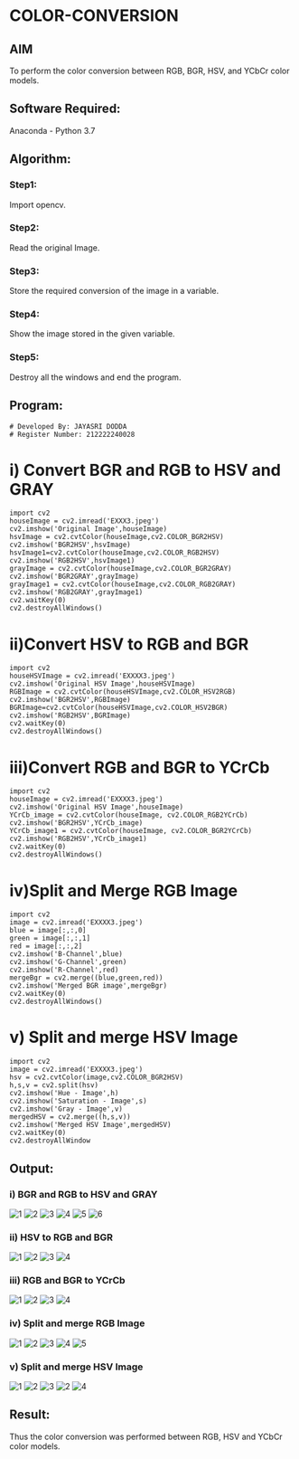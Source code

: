 # COLOR-CONVERSION
## AIM
To perform the color conversion between RGB, BGR, HSV, and YCbCr color models.

## Software Required:
Anaconda - Python 3.7
## Algorithm:
### Step1:
Import opencv.

### Step2:
Read the original Image.

### Step3:
Store the required conversion of the image in a variable.

### Step4:
Show the image stored in the given variable.

### Step5:
Destroy all the windows and end the program.

## Program:
```
# Developed By: JAYASRI DODDA
# Register Number: 212222240028
```
# i) Convert BGR and RGB to HSV and GRAY
```
import cv2
houseImage = cv2.imread('EXXX3.jpeg')
cv2.imshow('Original Image',houseImage)
hsvImage = cv2.cvtColor(houseImage,cv2.COLOR_BGR2HSV)
cv2.imshow('BGR2HSV',hsvImage)
hsvImage1=cv2.cvtColor(houseImage,cv2.COLOR_RGB2HSV)
cv2.imshow('RGB2HSV',hsvImage1)
grayImage = cv2.cvtColor(houseImage,cv2.COLOR_BGR2GRAY)
cv2.imshow('BGR2GRAY',grayImage)
grayImage1 = cv2.cvtColor(houseImage,cv2.COLOR_RGB2GRAY)
cv2.imshow('RGB2GRAY',grayImage1)
cv2.waitKey(0)
cv2.destroyAllWindows()

```

# ii)Convert HSV to RGB and BGR
```
import cv2
houseHSVImage = cv2.imread('EXXXX3.jpeg')
cv2.imshow('Original HSV Image',houseHSVImage)
RGBImage = cv2.cvtColor(houseHSVImage,cv2.COLOR_HSV2RGB)
cv2.imshow('BGR2HSV',RGBImage)
BGRImage=cv2.cvtColor(houseHSVImage,cv2.COLOR_HSV2BGR)
cv2.imshow('RGB2HSV',BGRImage)
cv2.waitKey(0)
cv2.destroyAllWindows()

```
# iii)Convert RGB and BGR to YCrCb
```
import cv2
houseImage = cv2.imread('EXXXX3.jpeg')
cv2.imshow('Original HSV Image',houseImage)
YCrCb_image = cv2.cvtColor(houseImage, cv2.COLOR_RGB2YCrCb)
cv2.imshow('BGR2HSV',YCrCb_image)
YCrCb_image1 = cv2.cvtColor(houseImage, cv2.COLOR_BGR2YCrCb)
cv2.imshow('RGB2HSV',YCrCb_image1)
cv2.waitKey(0)
cv2.destroyAllWindows()

```
# iv)Split and Merge RGB Image
```
import cv2
image = cv2.imread('EXXXX3.jpeg')
blue = image[:,:,0]
green = image[:,:,1]
red = image[:,:,2]
cv2.imshow('B-Channel',blue)
cv2.imshow('G-Channel',green)
cv2.imshow('R-Channel',red)
mergeBgr = cv2.merge((blue,green,red))
cv2.imshow('Merged BGR image',mergeBgr)
cv2.waitKey(0)
cv2.destroyAllWindows()

```

# v) Split and merge HSV Image
```
import cv2
image = cv2.imread('EXXXX3.jpeg')
hsv = cv2.cvtColor(image,cv2.COLOR_BGR2HSV)
h,s,v = cv2.split(hsv)
cv2.imshow('Hue - Image',h)
cv2.imshow('Saturation - Image',s)
cv2.imshow('Gray - Image',v)
mergedHSV = cv2.merge((h,s,v))
cv2.imshow('Merged HSV Image',mergedHSV)
cv2.waitKey(0)
cv2.destroyAllWindow

```

## Output:

### i) BGR and RGB to HSV and GRAY
![1](https://github.com/jayasridodda/COLOR-CONVERSION/assets/123259278/1b6fbf53-8285-491e-8ba3-879abab91751)
![2](https://github.com/jayasridodda/COLOR-CONVERSION/assets/123259278/acf14b60-2c2d-4a9e-9b29-a88e4b8c4987)
![3](https://github.com/jayasridodda/COLOR-CONVERSION/assets/123259278/fc5b65b7-8efc-40f4-bde4-b2a18ed14a68)
![4](https://github.com/jayasridodda/COLOR-CONVERSION/assets/123259278/9de84520-2d6b-426d-a768-76712a10076f)
![5](https://github.com/jayasridodda/COLOR-CONVERSION/assets/123259278/5eb83c16-7e93-4792-9842-755f445cfd99)
![6](https://github.com/jayasridodda/COLOR-CONVERSION/assets/123259278/2749a81f-005b-45be-8f6a-a5119ef32ccd)

### ii) HSV to RGB and BGR
![1](https://github.com/jayasridodda/COLOR-CONVERSION/assets/123259278/3f6483a8-748d-424e-9435-732e6c71862e)
![2](https://github.com/jayasridodda/COLOR-CONVERSION/assets/123259278/c7fc478b-79c9-4e84-8feb-568f639c1a19)
![3](https://github.com/jayasridodda/COLOR-CONVERSION/assets/123259278/530743bf-45fc-41bb-b816-bf1cee5e28da)
![4](https://github.com/jayasridodda/COLOR-CONVERSION/assets/123259278/e6efa532-bbef-4c94-985f-f1516a12c5b9)

### iii) RGB and BGR to YCrCb
![1](https://github.com/jayasridodda/COLOR-CONVERSION/assets/123259278/51d487a1-0b31-4602-b38c-301f2a846b70)
![2](https://github.com/jayasridodda/COLOR-CONVERSION/assets/123259278/4ca41146-bb0d-45ec-bab4-bbc1a4a9ea75)
![3](https://github.com/jayasridodda/COLOR-CONVERSION/assets/123259278/35262051-d9ed-427d-8017-41be3120521d)
![4](https://github.com/jayasridodda/COLOR-CONVERSION/assets/123259278/d6a8130d-8f7e-4144-8c88-98fc70f951a2)

### iv) Split and merge RGB Image
![1](https://github.com/jayasridodda/COLOR-CONVERSION/assets/123259278/d0b78a70-c3aa-4167-a65b-71631eaca203)
![2](https://github.com/jayasridodda/COLOR-CONVERSION/assets/123259278/d202edb1-a9e9-438f-8420-9657458e67a9)
![3](https://github.com/jayasridodda/COLOR-CONVERSION/assets/123259278/95eaceb8-78cb-4640-a757-32fd502db0b5)
![4](https://github.com/jayasridodda/COLOR-CONVERSION/assets/123259278/6016868a-8e15-411d-8c53-be716f2dc0fa)
![5](https://github.com/jayasridodda/COLOR-CONVERSION/assets/123259278/1ee86bfa-bf93-42f8-9152-e0ecc178c765)


### v) Split and merge HSV Image
![1](https://github.com/jayasridodda/COLOR-CONVERSION/assets/123259278/f55b2040-fcc4-460b-a3ed-6400b98b7f6c)
![2](https://github.com/jayasridodda/COLOR-CONVERSION/assets/123259278/88b012d5-6c40-4ac4-83ec-64909022e499)
![3](https://github.com/jayasridodda/COLOR-CONVERSION/assets/123259278/527dd1a1-4010-4c03-9a30-d84e4f6f25b7)
![2](https://github.com/jayasridodda/COLOR-CONVERSION/assets/123259278/32e6eb31-d546-4e41-8e50-bd48b88c997b)
![4](https://github.com/jayasridodda/COLOR-CONVERSION/assets/123259278/a6bf4f57-2a16-467e-9390-10bb6ff151f6)


## Result:

Thus the color conversion was performed between RGB, HSV and YCbCr color models.
